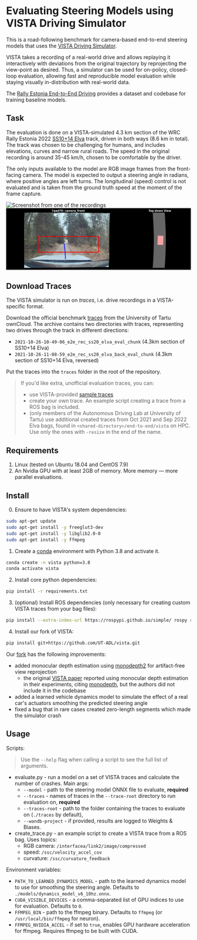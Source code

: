 # Evaluating Steering Models using VISTA Driving Simulator

This is a road-following benchmark for camera-based end-to-end steering models that uses the [VISTA Driving Simulator](https://github.com/vista-simulator/vista). 

VISTA takes a recording of a real-world drive and allows replaying it interactively with deviations from the original trajectory by reprojecting the view-point as desired. Thus, a simulator can be used for on-policy, closed-loop evaluation, allowing fast and reproducible model evaluation while staying visually in-distribution with real-world data.

The [Rally Estonia End-to-End Driving](https://github.com/UT-ADL/e2e-rally-estonia) provides a dataset and codebase for training baseline models.

## Task

The evaluation is done on a VISTA-simulated 4.3 km section of the WRC Rally Estonia 2022 [SS10+14 Elva](https://www.rally-maps.com/Rally-Estonia-2022/Elva) track, driven in both ways (8.6 km in total). The track was chosen to be challenging for humans, and includes elevations, curves and narrow rural roads. The speed in the original recording is around 35-45 km/h, chosen to be comfortable by the driver.

The only inputs available to the model are RGB image frames from the front-facing camera. The model is expected to output a steering angle in radians, where positive angles are left turns. The longitudinal (speed) control is not evaluated and is taken from the ground truth speed at the moment of the frame capture.

![Screenshot from one of the recordings](extra/recording_shot.png)
![Screenshot from a VISTA run](extra/vista_shot.png)

## Download Traces

The VISTA simulator is run on *traces*, i.e. drive recordings in a VISTA-specific format. 

Download the official benchmark [traces](https://owncloud.ut.ee/owncloud/s/MpcyyzSC7qdgc2d) from the University of Tartu ownCloud. The archive contains two directories with traces, representing two drives through the track in different directions: 
- `2021-10-26-10-49-06_e2e_rec_ss20_elva_eval_chunk` (4.3km section of SS10+14 Elva)
- `2021-10-26-11-08-59_e2e_rec_ss20_elva_back_eval_chunk` (4.3km section of SS10+14 Elva, reversed)

Put the traces into the `traces` folder in the root of the repository.

> If you'd like extra, unofficial evaluation traces, you can:
> - use VISTA-provided [sample traces](https://www.dropbox.com/s/62pao4mipyzk3xu/vista_traces.zip?dl=1)
> - create your own trace. An example script creating a trace from a ROS bag is included.
> - (only members of the Autonomous Driving Lab at University of Tartu) use additional created traces from Oct 2021 and Sep 2022 Elva bags, found in `<shared-directory>/end-to-end/vista` on HPC. Use only the ones with `-resize` in the end of the name.

## Requirements

1. Linux (tested on Ubuntu 18.04 and CentOS 7.9)
2. An Nvidia GPU with at least 2GB of memory. More memory — more parallel evaluations.

## Install

0. Ensure to have VISTA's system dependencies:

```bash
sudo apt-get update
sudo apt-get install -y freeglut3-dev
sudo apt-get install -y libglib2.0-0
sudo apt-get install -y ffmpeg
```

1. Create a [conda](https://docs.conda.io/en/latest/miniconda.html) environment with Python 3.8 and activate it.

```bash
conda create -n vista python=3.8
conda activate vista
```

2. Install core python dependencies:

```bash
pip install -r requirements.txt
```

3. (optional) Install ROS dependencies (only necessary for creating custom VISTA traces from your bag files):

```bash
pip install --extra-index-url https://rospypi.github.io/simple/ rospy rosbag roslz4 cv-bridge
```

4. Install our fork of VISTA:
```bash
pip install git+https://github.com/UT-ADL/vista.git
```

Our [fork](https://github.com/UT-ADL/vista) has the following improvements:
- added monocular depth estimation using [monodepth2](https://github.com/nianticlabs/monodepth2) for artifact-free view reprojection
    - the original [VISTA paper](https://ieeexplore.ieee.org/document/8957584) reported using monocular depth estimation in their experiments, citing [monodepth](https://github.com/mrharicot/monodepth), but the authors did not include it in the codebase
- added a learned vehicle dynamics model to simulate the effect of a real car's actuators smoothing the predicted steering angle
- fixed a bug that in rare cases created zero-length segments which made the simulator crash

## Usage

Scripts:

> Use the `--help` flag when calling a script to see the full list of arguments.

- evaluate.py - run a model on a set of VISTA traces and calculate the number of crashes. Main args:
    - `--model` - path to the steering model ONNX file to evaluate, **required**
    - `--traces` - names of traces in the `--trace-root` directory to run evaluation on, **required**
    - `--traces-root` - path to the folder containing the traces to evaluate on (`./traces` by default),
    - `--wandb-project` - if provided, results are logged to Weights & Biases.
- create_trace.py - an example script to create a VISTA trace from a ROS bag. Uses topics:
    - RGB camera: `/interfacea/link2/image/compressed`
    - speed: `/ssc/velocity_accel_cov`
    - curvature: `/ssc/curvature_feedback`

Environment variables:
- `PATH_TO_LEARNED_DYNAMICS_MODEL` - path to the learned dynamics model to use for smoothing the steering angle. Defaults to `./models/dynamics_model_v6_10hz.onnx`.
- `CUDA_VISIBLE_DEVICES` - a comma-separated list of GPU indices to use for evaluation. Defaults to `0`.
- `FFMPEG_BIN` - path to the ffmpeg binary. Defaults to `ffmpeg` (or `/usr/local/bin/ffmpeg` for neuron).
- `FFMPEG_NVIDIA_ACCEL` - if set to `true`, enables GPU hardware acceleration for ffmpeg. Requires ffmpeg to be built with CUDA.

